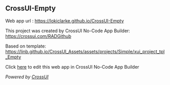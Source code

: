 ## CrossUI-Empty
Web app url : https://lokiclarke.github.io/CrossUI-Empty

This project was created by CrossUI No-Code App Builder: https://crossui.com/RADGithub

Based on template: https://linb.github.io/CrossUI_Assets/assets/projects/Simple/xui_project_tpl_Empty

Click [here](https://crossui.com/RADGithub/#!from=github&owner=lokiclarke&repo=CrossUI-Empty) to edit this web app in CrossUI No-Code App Builder

<i>Powered by [CrossUI](https://crossui.com)</i>
